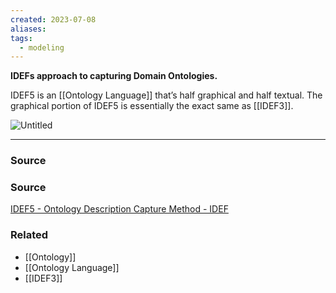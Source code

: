```yaml
---
created: 2023-07-08
aliases: 
tags:
  - modeling
---
```

**IDEFs approach to capturing Domain Ontologies.**

IDEF5 is an [[Ontology Language]] that’s half graphical and half textual. The graphical portion of IDEF5 is essentially the exact same as [[IDEF3]]. 

![Untitled](Untitled%2020.png)

---

### Source

### Source

[IDEF5 - Ontology Description Capture Method - IDEF](https://www.idef.com/idef5-ontology-description-capture-method/)

### Related
- [[Ontology]] 
- [[Ontology Language]] 
- [[IDEF3]]
